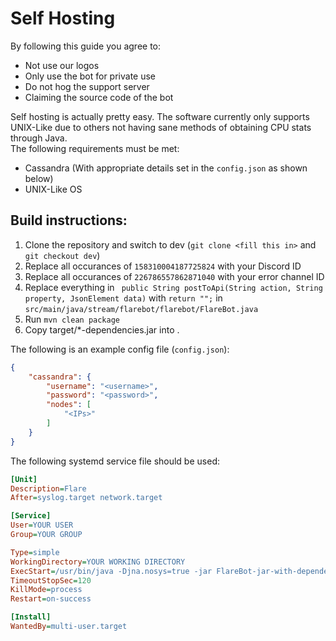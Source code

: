 # Self Hosting
By following this guide you agree to:
* Not use our logos
* Only use the bot for private use
* Do not hog the support server
* Claiming the source code of the bot

Self hosting is actually pretty easy. The software currently only supports UNIX-Like due to others not having sane methods of obtaining CPU stats through Java.  
The following requirements must be met:
* Cassandra (With appropriate details set in the `config.json` as shown below)
* UNIX-Like OS

## Build instructions:

1. Clone the repository and switch to dev (`git clone <fill this in>` and `git checkout dev`)
2. Replace all occurances of `158310004187725824` with your Discord ID
3. Replace all occurances of `226786557862871040` with your error channel ID
4. Replace everything in ` public String postToApi(String action, String property, JsonElement data)`  with `return "";` in `src/main/java/stream/flarebot/flarebot/FlareBot.java`
5. Run `mvn clean package`
6. Copy target/\*-dependencies.jar into .

The following is an example config file (`config.json`):
```json
{
    "cassandra": {
        "username": "<username>",
        "password": "<password>",
        "nodes": [
            "<IPs>"
        ]
    }
}
```

The following systemd service file should be used:
```ini
[Unit]
Description=Flare
After=syslog.target network.target

[Service]
User=YOUR USER
Group=YOUR GROUP

Type=simple
WorkingDirectory=YOUR WORKING DIRECTORY
ExecStart=/usr/bin/java -Djna.nosys=true -jar FlareBot-jar-with-dependencies.jar -t <Token> -s <GitHub Webhook Secret> -sql <SQL Password> -yt <YouTube API Token> -sh <status webhook>
TimeoutStopSec=120
KillMode=process
Restart=on-success

[Install]
WantedBy=multi-user.target
```
